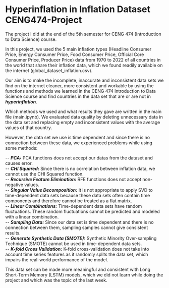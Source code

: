 # Hyperinflation in Inflation Dataset CENG474-Project
The project I did at the end of the 5th semester for CENG 474 (Introduction to Data Science) course.  

In this project, we used the 5 main inflation types (Headline Consumer Price, Energy Consumer Price, Food Consumer Price, Official Core Consumer Price, Producer Price) data from 1970 to 2022 of all countries in the world that share their inflation data, which we found readily available on the internet (global_dataset_inflation.csv).

Our aim is to make the incomplete, inaccurate and inconsistent data sets we find on the internet cleaner, more consistent and workable by using the functions and methods we learned in the CENG 474 Introduction to Data Science course and find countries in the data set that are or are not in _**hyperinflation**_.

Which methods we used and what results they gave are written in the main file (main.ipynb). We evaluated data quality by deleting unnecessary data in the data set and replacing empty and inconsistent values with the average values of that country.

However, the data set we use is time dependent and since there is no connection between these data, we experienced problems while using some methods:

-- _**PCA:**_ PCA functions does not accept our datas from the dataset and causes error.  
-- _**CHI Squared:**_ Since there is no correlation between inflation data, we cannot use the CHI Squared function.  
-- _**Recursive Feature Elimination:**_ RFE functions does not accept non-negative values.  
-- _**Singular Value Decomposition:**_ It is not appropriate to apply SVD to time-dependent data sets because these data sets often contain time components and therefore cannot be treated as a flat matrix.  
-- _**Linear Combinations:**_ Time-dependent data sets have random fluctuations. These random fluctuations cannot be predicted and modeled with a linear combination.  
-- _**Sampling Data:**_ Since our data set is time dependent and there is no connection between them, sampling samples cannot give consistent results.  
-- _**Generate Synthetic Data (SMOTE):**_ Synthetic Minority Over-sampling Technique (SMOTE) cannot be used in time-dependent data sets.  
-- _**K-fold Cross Validation:**_ K-fold cross-validation does not take into account time series features as it randomly splits the data set, which impairs the real-world performance of the model.

This data set can be made more meaningful and consistent with Long Short-Term Memory (LSTM) models, which we did not learn while doing the project and which was the topic of the last week.
